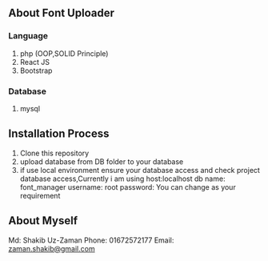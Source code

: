 ## About Font Uploader

### Language

1. php (OOP,SOLID Principle)
2. React JS
3. Bootstrap

### Database

1. mysql

## Installation Process

1. Clone this repository
2. upload database from DB folder to your database
3. if use local environment ensure your database access and check project database access,Currently i am using
   host:localhost
   db name: font_manager
   username: root
   password:
   You can change as your requirement

## About Myself

Md: Shakib Uz-Zaman
Phone: 01672572177
Email: zaman.shakib@gmail.com
